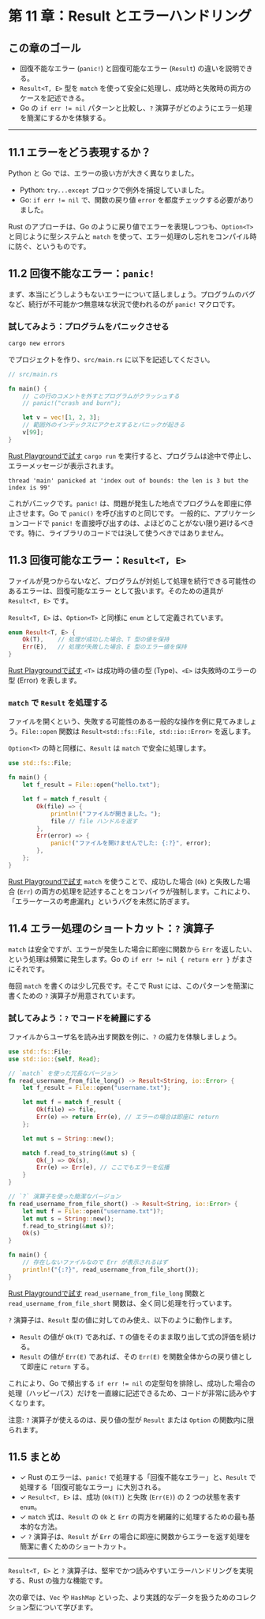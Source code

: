 # 第 11 章：Result とエラーハンドリング

## この章のゴール
- 回復不能なエラー (`panic!`) と回復可能なエラー (`Result`) の違いを説明できる。
- `Result<T, E>` 型を `match` を使って安全に処理し、成功時と失敗時の両方のケースを記述できる。
- Go の `if err != nil` パターンと比較し、`?` 演算子がどのようにエラー処理を簡潔にするかを体験する。

---

## 11.1 エラーをどう表現するか？

Python と Go では、エラーの扱い方が大きく異なりました。

- Python: `try...except` ブロックで例外を捕捉していました。
- Go: `if err != nil` で、関数の戻り値 `error` を都度チェックする必要がありました。

Rust のアプローチは、Go のように戻り値でエラーを表現しつつも、`Option<T>` と同じように型システムと `match` を使って、エラー処理のし忘れをコンパイル時に防ぐ、というものです。

## 11.2 回復不能なエラー：`panic!`

まず、本当にどうしようもないエラーについて話しましょう。プログラムのバグなど、続行が不可能かつ無意味な状況で使われるのが `panic!` マクロです。

### 試してみよう：プログラムをパニックさせる

```sh
cargo new errors
```
でプロジェクトを作り、`src/main.rs` に以下を記述してください。

```rust
// src/main.rs

fn main() {
    // この行のコメントを外すとプログラムがクラッシュする
    // panic!("crash and burn");

    let v = vec![1, 2, 3];
    // 範囲外のインデックスにアクセスするとパニックが起きる
    v[99];
}
```
[Rust Playgroundで試す](https://play.rust-lang.org/?version=stable&mode=debug&edition=2021&code=//%20src/main.rs%0A%0Afn%20main%28%29%20%7B%0A%20%20%20%20//%20%E3%81%93%E3%81%AE%E8%A1%8C%E3%81%AE%E3%82%B3%E3%83%A1%E3%83%B3%E3%83%88%E3%82%92%E5%A4%96%E3%81%99%E3%81%A8%E3%83%97%E3%83%AD%E3%82%B0%E3%83%A9%E3%83%A0%E3%81%8C%E3%82%AF%E3%83%A9%E3%83%83%E3%82%B7%E3%83%A5%E3%81%99%E3%82%8B%0A%20%20%20%20//%20panic%21%28%22crash%20and%20burn%22%29%3B%0A%0A%20%20%20%20let%20v%20%3D%20vec%21%5B1%2C%202%2C%203%5D%3B%0A%20%20%20%20//%20%E7%AF%84%E5%9B%B2%E5%A4%96%E3%81%AE%E3%82%A4%E3%83%B3%E3%83%87%E3%83%83%E3%82%AF%E3%82%B9%E3%81%AB%E3%82%A2%E3%82%AF%E3%82%BB%E3%82%B9%E3%81%99%E3%82%8B%E3%81%A8%E3%83%91%E3%83%8B%E3%83%83%E3%82%AF%E3%81%8C%E8%B5%B7%E3%81%8D%E3%82%8B%0A%20%20%20%20v%5B99%5D%3B%0A%7D)
`cargo run` を実行すると、プログラムは途中で停止し、エラーメッセージが表示されます。

```text
thread 'main' panicked at 'index out of bounds: the len is 3 but the index is 99'
```

これがパニックです。`panic!` は、問題が発生した地点でプログラムを即座に停止させます。Go で `panic()` を呼び出すのと同じです。
一般的に、アプリケーションコードで `panic!` を直接呼び出すのは、よほどのことがない限り避けるべきです。特に、ライブラリのコードでは決して使うべきではありません。

## 11.3 回復可能なエラー：`Result<T, E>`

ファイルが見つからないなど、プログラムが対処して処理を続行できる可能性のあるエラーは、回復可能なエラー として扱います。そのための道具が `Result<T, E>` です。

`Result<T, E>` は、`Option<T>` と同様に `enum` として定義されています。

```rust
enum Result<T, E> {
    Ok(T),    // 処理が成功した場合、T 型の値を保持
    Err(E),   // 処理が失敗した場合、E 型のエラー値を保持
}
```
[Rust Playgroundで試す](https://play.rust-lang.org/?version=stable&mode=debug&edition=2021&code=enum%20Result%3CT%2C%20E%3E%20%7B%0A%20%20%20%20Ok%28T%29%2C%20%20%20%20//%20%E5%87%A6%E7%90%86%E3%81%8C%E6%88%90%E5%8A%9F%E3%81%97%E3%81%9F%E5%A0%B4%E5%90%88%E3%80%81T%20%E5%9E%8B%E3%81%AE%E5%80%A4%E3%82%92%E4%BF%9D%E6%8C%81%0A%20%20%20%20Err%28E%29%2C%20%20%20//%20%E5%87%A6%E7%90%86%E3%81%8C%E5%A4%B1%E6%95%97%E3%81%97%E3%81%9F%E5%A0%B4%E5%90%88%E3%80%81E%20%E5%9E%8B%E3%81%AE%E3%82%A8%E3%83%A9%E3%83%BC%E5%80%A4%E3%82%92%E4%BF%9D%E6%8C%81%0A%7D)
`<T>` は成功時の値の型 (Type)、`<E>` は失敗時のエラーの型 (Error) を表します。

### `match` で `Result` を処理する

ファイルを開くという、失敗する可能性のある一般的な操作を例に見てみましょう。`File::open` 関数は `Result<std::fs::File, std::io::Error>` を返します。

`Option<T>` の時と同様に、`Result` は `match` で安全に処理します。

```rust
use std::fs::File;

fn main() {
    let f_result = File::open("hello.txt");

    let f = match f_result {
        Ok(file) => {
            println!("ファイルが開きました。");
            file // file ハンドルを返す
        },
        Err(error) => {
            panic!("ファイルを開けませんでした: {:?}", error);
        },
    };
}
```
[Rust Playgroundで試す](https://play.rust-lang.org/?version=stable&mode=debug&edition=2021&code=use%20std%3A%3Afs%3A%3AFile%3B%0A%0Afn%20main%28%29%20%7B%0A%20%20%20%20let%20f_result%20%3D%20File%3A%3Aopen%28%22hello.txt%22%29%3B%0A%0A%20%20%20%20let%20f%20%3D%20match%20f_result%20%7B%0A%20%20%20%20%20%20%20%20Ok%28file%29%20%3D%3E%20%7B%0A%20%20%20%20%20%20%20%20%20%20%20%20println%21%28%22%E3%83%95%E3%82%A1%E3%82%A4%E3%83%AB%E3%81%8C%E9%96%8B%E3%81%8D%E3%81%BE%E3%81%97%E3%81%9F%E3%80%82%22%29%3B%0A%20%20%20%20%20%20%20%20%20%20%20%20file%20//%20file%20%E3%83%8F%E3%83%B3%E3%83%89%E3%83%AB%E3%82%92%E8%BF%94%E3%81%99%0A%20%20%20%20%20%20%20%20%7D%2C%0A%20%20%20%20%20%20%20%20Err%28error%29%20%3D%3E%20%7B%0A%20%20%20%20%20%20%20%20%20%20%20%20panic%21%28%22%E3%83%95%E3%82%A1%E3%82%A4%E3%83%AB%E3%82%92%E9%96%8B%E3%81%91%E3%81%BE%E3%81%9B%E3%82%93%E3%81%A7%E3%81%97%E3%81%9F%3A%20%7B%3A%3F%7D%22%2C%20error%29%3B%0A%20%20%20%20%20%20%20%20%7D%2C%0A%20%20%20%20%7D%3B%0A%7D)
`match` を使うことで、成功した場合 (`Ok`) と失敗した場合 (`Err`) の両方の処理を記述することをコンパイラが強制します。これにより、「エラーケースの考慮漏れ」というバグを未然に防ぎます。

## 11.4 エラー処理のショートカット：`?` 演算子

`match` は安全ですが、エラーが発生した場合に即座に関数から `Err` を返したい、という処理は頻繁に発生します。Go の `if err != nil { return err }` がまさにそれです。

毎回 `match` を書くのは少し冗長です。そこで Rust には、このパターンを簡潔に書くための `?` 演算子が用意されています。

### 試してみよう：`?` でコードを綺麗にする

ファイルからユーザ名を読み出す関数を例に、`?` の威力を体験しましょう。

```rust
use std::fs::File;
use std::io::{self, Read};

// `match` を使った冗長なバージョン
fn read_username_from_file_long() -> Result<String, io::Error> {
    let f_result = File::open("username.txt");

    let mut f = match f_result {
        Ok(file) => file,
        Err(e) => return Err(e), // エラーの場合は即座に return
    };

    let mut s = String::new();

    match f.read_to_string(&mut s) {
        Ok(_) => Ok(s),
        Err(e) => Err(e), // ここでもエラーを伝播
    }
}

// `?` 演算子を使った簡潔なバージョン
fn read_username_from_file_short() -> Result<String, io::Error> {
    let mut f = File::open("username.txt")?;
    let mut s = String::new();
    f.read_to_string(&mut s)?;
    Ok(s)
}

fn main() {
    // 存在しないファイルなので Err が表示されるはず
    println!("{:?}", read_username_from_file_short());
}
```
[Rust Playgroundで試す](https://play.rust-lang.org/?version=stable&mode=debug&edition=2021&code=use%20std%3A%3Afs%3A%3AFile%3B%0Ause%20std%3A%3Aio%3A%3A%7Bself%2C%20Read%7D%3B%0A%0A//%20%60match%60%20%E3%82%92%E4%BD%BF%E3%81%A3%E3%81%9F%E5%86%97%E9%95%B7%E3%81%AA%E3%83%90%E3%83%BC%E3%82%B8%E3%83%A7%E3%83%B3%0Afn%20read_username_from_file_long%28%29%20-%3E%20Result%3CString%2C%20io%3A%3AError%3E%20%7B%0A%20%20%20%20let%20f_result%20%3D%20File%3A%3Aopen%28%22username.txt%22%29%3B%0A%0A%20%20%20%20let%20mut%20f%20%3D%20match%20f_result%20%7B%0A%20%20%20%20%20%20%20%20Ok%28file%29%20%3D%3E%20file%2C%0A%20%20%20%20%20%20%20%20Err%28e%29%20%3D%3E%20return%20Err%28e%29%2C%20//%20%E3%82%A8%E3%83%A9%E3%83%BC%E3%81%AE%E5%A0%B4%E5%90%88%E3%81%AF%E5%8D%B3%E5%BA%A7%E3%81%AB%20return%0A%20%20%20%20%7D%3B%0A%0A%20%20%20%20let%20mut%20s%20%3D%20String%3A%3Anew%28%29%3B%0A%0A%20%20%20%20match%20f.read_to_string%28%26mut%20s%29%20%7B%0A%20%20%20%20%20%20%20%20Ok%28_%29%20%3D%3E%20Ok%28s%29%2C%0A%20%20%20%20%20%20%20%20Err%28e%29%20%3D%3E%20Err%28e%29%2C%20//%20%E3%81%93%E3%81%93%E3%81%A7%E3%82%82%E3%82%A8%E3%83%A9%E3%83%BC%E3%82%92%E4%BC%9D%E6%92%AD%0A%20%20%20%20%7D%0A%7D%0A%0A//%20%60%3F%60%20%E6%BC%94%E7%AE%97%E5%AD%90%E3%82%92%E4%BD%BF%E3%81%A3%E3%81%9F%E7%B0%A1%E6%BD%94%E3%81%AA%E3%83%90%E3%83%BC%E3%82%B8%E3%83%A7%E3%83%B3%0Afn%20read_username_from_file_short%28%29%20-%3E%20Result%3CString%2C%20io%3A%3AError%3E%20%7B%0A%20%20%20%20let%20mut%20f%20%3D%20File%3A%3Aopen%28%22username.txt%22%29%3F%3B%0A%20%20%20%20let%20mut%20s%20%3D%20String%3A%3Anew%28%29%3B%0A%20%20%20%20f.read_to_string%28%26mut%20s%29%3F%3B%0A%20%20%20%20Ok%28s%29%0A%7D%0A%0Afn%20main%28%29%20%7B%0A%20%20%20%20//%20%E5%AD%98%E5%9C%A8%E3%81%97%E3%81%AA%E3%81%84%E3%83%95%E3%82%A1%E3%82%A4%E3%83%AB%E3%81%AA%E3%81%AE%E3%81%A7%20Err%20%E3%81%8C%E8%A1%A8%E7%A4%BA%E3%81%95%E3%82%8C%E3%82%8B%E3%81%AF%E3%81%9A%0A%20%20%20%20println%21%28%22%7B%3A%3F%7D%22%2C%20read_username_from_file_short%28%29%29%3B%0A%7D)
`read_username_from_file_long` 関数と `read_username_from_file_short` 関数は、全く同じ処理を行っています。

`?` 演算子は、`Result` 型の値に対してのみ使え、以下のように動作します。
- `Result` の値が `Ok(T)` であれば、`T` の値をそのまま取り出して式の評価を続ける。
- `Result` の値が `Err(E)` であれば、その `Err(E)` を関数全体からの戻り値として即座に `return` する。

これにより、Go で頻出する `if err != nil` の定型句を排除し、成功した場合の処理（ハッピーパス）だけを一直線に記述できるため、コードが非常に読みやすくなります。

注意: `?` 演算子が使えるのは、戻り値の型が `Result` または `Option` の関数内に限られます。

## 11.5 まとめ

- ✓ Rust のエラーは、`panic!` で処理する「回復不能なエラー」と、`Result` で処理する「回復可能なエラー」に大別される。
- ✓ `Result<T, E>` は、成功 (`Ok(T)`) と失敗 (`Err(E)`) の 2 つの状態を表す `enum`。
- ✓ `match` 式は、`Result` の `Ok` と `Err` の両方を網羅的に処理するための最も基本的な方法。
- ✓ `?` 演算子は、`Result` が `Err` の場合に即座に関数からエラーを返す処理を簡潔に書くためのショートカット。

---

`Result<T, E>` と `?` 演算子は、堅牢でかつ読みやすいエラーハンドリングを実現する、Rust の強力な機能です。

次の章では、`Vec` や `HashMap` といった、より実践的なデータを扱うためのコレクション型について学びます。
